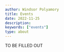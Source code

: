 ```yaml
---
author: Windsor Polyamory
title: Events
date: 2022-11-25
description:
keywords: ["events"]
type: about
---
```


TO BE FILLED OUT